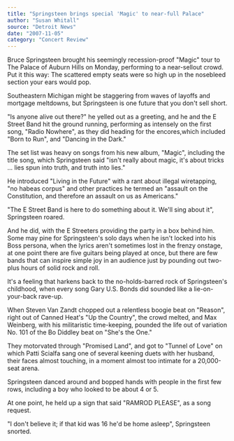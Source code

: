 ```yaml
---
title: "Springsteen brings special 'Magic' to near-full Palace"
author: "Susan Whitall"
source: "Detroit News"
date: "2007-11-05"
category: "Concert Review"
---
```


Bruce Springsteen brought his seemingly recession-proof "Magic" tour to The Palace of Auburn Hills on Monday, performing to a near-sellout crowd. Put it this way: The scattered empty seats were so high up in the nosebleed section your ears would pop.

Southeastern Michigan might be staggering from waves of layoffs and mortgage meltdowns, but Springsteen is one future that you don't sell short.

"Is anyone alive out there?" he yelled out as a greeting, and he and the E Street Band hit the ground running, performing as intensely on the first song, "Radio Nowhere", as they did heading for the encores,which included "Born to Run", and "Dancing in the Dark."

The set list was heavy on songs from his new album, "Magic", including the title song, which Springsteen said "isn't really about magic, it's about tricks ... lies spun into truth, and truth into lies."

He introduced "Living in the Future" with a rant about illegal wiretapping, "no habeas corpus" and other practices he termed an "assault on the Constitution, and therefore an assault on us as Americans."

"The E Street Band is here to do something about it. We'll sing about it", Springsteen roared.

And he did, with the E Streeters providing the party in a box behind him. Some may pine for Springsteen's solo days when he isn't locked into his Boss persona, when the lyrics aren't sometimes lost in the frenzy onstage, at one point there are five guitars being played at once, but there are few bands that can inspire simple joy in an audience just by pounding out two-plus hours of solid rock and roll.

It's a feeling that harkens back to the no-holds-barred rock of Springsteen's childhood, when every song Gary U.S. Bonds did sounded like a lie-on-your-back rave-up.

When Steven Van Zandt chopped out a relentless boogie beat on "Reason", right out of Canned Heat's "Up the Country", the crowd melted, and Max Weinberg, with his militaristic time-keeping, pounded the life out of variation No. 101 of the Bo Diddley beat on "She's the One."

They motorvated through "Promised Land", and got to "Tunnel of Love" on which Patti Scialfa sang one of several keening duets with her husband, their faces almost touching, in a moment almost too intimate for a 20,000-seat arena.

Springsteen danced around and bopped hands with people in the first few rows, including a boy who looked to be about 4 or 5.

At one point, he held up a sign that said "RAMROD PLEASE", as a song request.

"I don't believe it; if that kid was 16 he'd be home asleep", Springsteen snorted.
